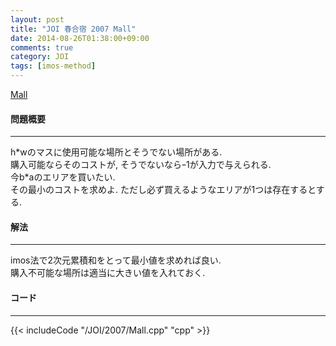 ```yaml
---
layout: post
title: "JOI 春合宿 2007 Mall"
date: 2014-08-26T01:38:00+09:00
comments: true
category: JOI
tags: [imos-method]
---
```


[Mall](http://joisc2007.contest.atcoder.jp/tasks/joisc2007_mall)

#### 問題概要

****

h\*wのマスに使用可能な場所とそうでない場所がある.  
購入可能ならそのコストが, そうでないならｰ1が入力で与えられる.  
今b\*aのエリアを買いたい.  
その最小のコストを求めよ. ただし必ず買えるようなエリアが1つは存在するとする.

#### 解法

****

imos法で2次元累積和をとって最小値を求めれば良い.  
購入不可能な場所は適当に大きい値を入れておく.

#### コード

****

{{< includeCode "/JOI/2007/Mall.cpp" "cpp" >}}
